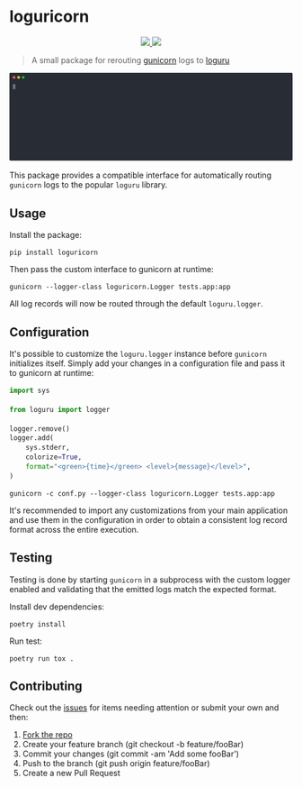 # loguricorn

<p align="center">
    <a href="https://github.com/jmgilman/loguricorn/actions/workflows/ci.yml">
        <img src="https://github.com/jmgilman/loguricorn/actions/workflows/ci.yml/badge.svg"/>
    </a>
    <a href="https://pypi.org/project/loguricorn">
        <img src="https://img.shields.io/pypi/v/loguricorn"/>
    </a>
</p>

> A small package for rerouting [gunicorn][1] logs to [loguru][2]

![Example](example.svg)

This package provides a compatible interface for automatically routing
`gunicorn` logs to the popular `loguru` library.

## Usage

Install the package:

```shell
pip install loguricorn
```

Then pass the custom interface to gunicorn at runtime:

```shell
gunicorn --logger-class loguricorn.Logger tests.app:app
```

All log records will now be routed through the default `loguru.logger`.

## Configuration

It's possible to customize the `loguru.logger` instance before `gunicorn`
initializes itself. Simply add your changes in a configuration file and pass it
to gunicorn at runtime:

```python
import sys

from loguru import logger

logger.remove()
logger.add(
    sys.stderr,
    colorize=True,
    format="<green>{time}</green> <level>{message}</level>",
)
```

```shell
gunicorn -c conf.py --logger-class loguricorn.Logger tests.app:app
```

It's recommended to import any customizations from your main application and
use them in the configuration in order to obtain a consistent log record format
across the entire execution.

## Testing

Testing is done by starting `gunicorn` in a subprocess with the custom logger
enabled and validating that the emitted logs match the expected format.

Install dev dependencies:

```shell
poetry install
```

Run test:

```shell
poetry run tox .
```

## Contributing

Check out the [issues][3] for items needing attention or submit your own and
then:

1. [Fork the repo][4]
2. Create your feature branch (git checkout -b feature/fooBar)
3. Commit your changes (git commit -am 'Add some fooBar')
4. Push to the branch (git push origin feature/fooBar)
5. Create a new Pull Request

[1]: https://github.com/Delgan/loguru
[2]: https://github.com/benoitc/gunicorn
[3]: https://github.com/jmgilman/loguricorn/issues
[4]: https://github.com/jmgilman/loguricorn/fork
